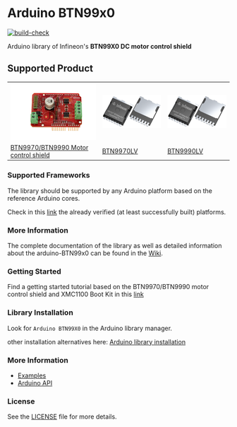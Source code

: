 # Arduino BTN99x0 

[![build-check](https://github.com/Infineon/arduino-motix-btn99x0/actions/workflows/build-check.yml/badge.svg?branch=master)](https://github.com/Infineon/arduino-motix-btn99x0/actions/workflows/build-check.yml)

Arduino library of Infineon's **BTN99X0 DC motor control shield**

## Supported Product

<table>
    <tr>
        <td><img src="docs/img/btn99x0_shield.png" width="200"></td>
        <td><img src="docs/img/btn99x0_chip.png" width="200"></td>
        <td><img src="docs/img/btn99x0_chip.png" width="200"></td>
    </tr>
    <tr>
        <td style="test-align : center"><a href="https://arduino-BTN99x0.readthedocs.io/en/latest/hw-platforms.html">BTN9970/BTN9990 Motor control shield</a></td>
        <td style="test-align : center"><a href="https://arduino-BTN99x0.readthedocs.io/en/latest/hw-platforms.html">BTN9970LV </a></td>
        <td style="test-align : center"><a href="https://arduino-BTN99x0.readthedocs.io/en/latest/hw-platforms.html">BTN9990LV </a></td>
    </tr>
</table>


### Supported Frameworks

The library should be supported by any Arduino platform based on the reference Arduino cores. 

Check in this [link](https://arduino-BTN99x0.readthedocs.io/en/latest/hw-platforms.html) the already verified (at least successfully built) platforms.

### More Information

The complete documentation of the library as well as detailed information about the arduino-BTN99x0 can be found in the [Wiki](https://arduino-BTN99x0.readthedocs.io/en/latest/index.html).

### Getting Started

Find a getting started tutorial based on the  BTN9970/BTN9990 motor control shield and XMC1100 Boot Kit in this [link](https://arduino-BTN99x0.readthedocs.io/en/latest/getting-started.html)

### Library Installation

Look for ```Arduino BTN99X0``` in the Arduino library manager.

other installation alternatives here: [Arduino library installation](https://arduino-BTN99x0.readthedocs.io/en/latest/lib-install.html) 

### More Information

* <a href="https://arduino-BTN99x0.readthedocs.io/en/latest/examples.html">Examples</a><br>
* <a href="https://arduino-BTN99x0.readthedocs.io/en/latest/exhale-auto-docs/api_list.html">Arduino API</a><br>

### License

See the [LICENSE](LICENSE.md) file for more details.


